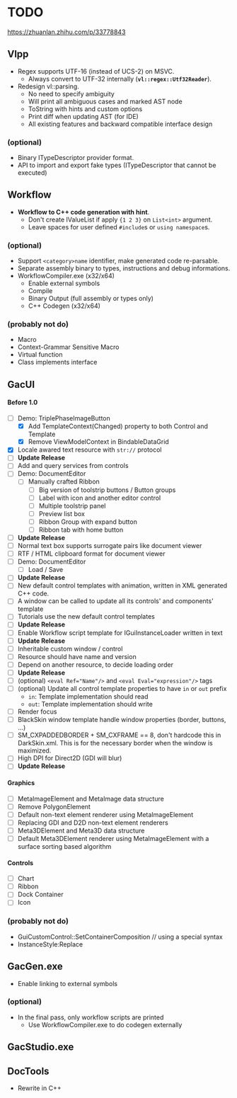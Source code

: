 # TODO

https://zhuanlan.zhihu.com/p/33778843

## Vlpp

* Regex supports UTF-16 (instead of UCS-2) on MSVC.
  * Always convert to UTF-32 internally (**`vl::regex::Utf32Reader`**).
* Redesign vl::parsing.
  * No need to specify ambiguity
  * Will print all ambiguous cases and marked AST node
  * ToString with hints and custom options
  * Print diff when updating AST (for IDE)
  * All existing features and backward compatible interface design

### (optional)

* Binary ITypeDescriptor provider format.
* API to import and export fake types (ITypeDescriptor that cannot be executed)

## Workflow

* **Workflow to C++ code generation with hint**.
  * Don't create IValueList if apply `{1 2 3}` on `List<int>` argument.
  * Leave spaces for user defined `#include`s or `using namespace`s.

### (optional)

* Support `<category>name` identifier, make generated code re-parsable.
* Separate assembly binary to types, instructions and debug informations.
* WorkflowCompiler.exe (x32/x64)
  * Enable external symbols
  * Compile
  * Binary Output (full assembly or types only)
  * C++ Codegen (x32/x64)

### (probably not do)

* Macro
* Context-Grammar Sensitive Macro
* Virtual function
* Class implements interface

## GacUI

#### Before 1.0
- [ ] Demo: TriplePhaseImageButton
  - [x] Add TemplateContext(Changed) property to both Control and Template
  - [x] Remove ViewModelContext in BindableDataGrid
- [x] Locale awared text resource with `str://` protocol
- [ ] **Update Release**
- [ ] Add and query services from controls
- [ ] Demo: DocumentEditor
  - [ ] Manually crafted Ribbon
    - [ ] Big version of toolstrip buttons / Button groups
    - [ ] Label with icon and another editor control
    - [ ] Multiple toolstrip panel
    - [ ] Preview list box
    - [ ] Ribbon Group with expand button
    - [ ] Ribbon tab with home button
- [ ] **Update Release**
- [ ] Normal text box supports surrogate pairs like document viewer
- [ ] RTF / HTML clipboard format for document viewer
- [ ] Demo: DocumentEditor
  - [ ] Load / Save
- [ ] **Update Release**
- [ ] New default control templates with animation, written in XML generated C++ code.
- [ ] A window can be called to update all its controls' and components' template
- [ ] Tutorials use the new default control templates
- [ ] **Update Release**
- [ ] Enable Workflow script template for IGuiInstanceLoader written in text
- [ ] **Update Release**
- [ ] Inheritable custom window / control
- [ ] Resource should have name and version
- [ ] Depend on another resource, to decide loading order
- [ ] **Update Release**
- [ ] (optional) `<eval Ref="Name"/>` and `<eval Eval="expression"/>` tags
- [ ] (optional) Update all control template properties to have `in` or `out` prefix
  - `in`: Template implementation should read
  - `out`: Template implementation should write
- [ ] Render focus
- [ ] BlackSkin window template handle window properties (border, buttons, ...)
- [ ] SM_CXPADDEDBORDER + SM_CXFRAME == 8, don't hardcode this in DarkSkin.xml. This is for the necessary border when the window is maximized.
- [ ] High DPI for Direct2D (GDI will blur)
- [ ] **Update Release**

#### Graphics
- [ ] MetaImageElement and MetaImage data structure
- [ ] Remove PolygonElement
- [ ] Default non-text element renderer using MetaImageElement
- [ ] Replacing GDI and D2D non-text element renderers
- [ ] Meta3DElement and Meta3D data structure
- [ ] Default Meta3DElement renderer using MetaImageElement with a surface sorting based algorithm

#### Controls
- [ ] Chart
- [ ] Ribbon
- [ ] Dock Container
- [ ] Icon

### (probably not do)

* GuiCustomControl::SetContainerComposition // using a special syntax
* InstanceStyle:Replace

## GacGen.exe

* Enable linking to external symbols

### (optional)

* In the final pass, only workflow scripts are printed
  * Use WorkflowCompiler.exe to do codegen externally

## GacStudio.exe

## DocTools

* Rewrite in C++

